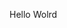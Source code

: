Hello Wolrd


















































































































































































































































































































































































































































































































































































































































































































































































































































































